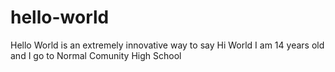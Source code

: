 # hello-world
Hello World is an extremely innovative way to say Hi World
I am 14 years old and I go to Normal Comunity High School
